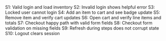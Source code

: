 S1: Valid login and load inventory
S2: Invalid login shows helpful error
S3: Locked user cannot login
S4: Add an item to cart and see badge update
S5: Remove item and verify cart updates
S6: Open cart and verify line items and totals
S7: Checkout happy path with valid form fields
S8: Checkout form validation on missing fields
S9: Refresh during steps does not corrupt state
S10: Logout clears session
